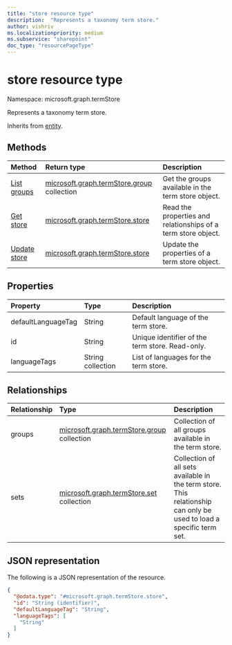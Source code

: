 ```yaml
---
title: "store resource type"
description:  "Represents a taxonomy term store."
author: vishriv
ms.localizationpriority: medium
ms.subservice: "sharepoint"
doc_type: "resourcePageType"
---
```


# store resource type

Namespace: microsoft.graph.termStore

Represents a taxonomy term store.

Inherits from [entity](../resources/entity.md).

## Methods
|Method|Return type|Description|
|:---|:---|:---|
|[List groups](../api/termstore-list-groups.md)|[microsoft.graph.termStore.group](../resources/termstore-group.md) collection| Get the groups available in the term store object.|
|[Get store](../api/termstore-store-get.md) | [microsoft.graph.termStore.store](../resources/termstore-store.md) | Read the properties and relationships of a term store object.|
|[Update store](../api/termstore-store-update.md) | [microsoft.graph.termStore.store](../resources/termstore-store.md) | Update the properties of a term store object.|

## Properties
|Property|Type|Description|
|:---|:---|:---|
|defaultLanguageTag | String | Default language of the term store.|
|id|String | Unique identifier of the term store. Read-only.|
|languageTags | String collection | List of languages for the term store.|

## Relationships
|Relationship|Type|Description|
|:---|:---|:---|
|groups |[microsoft.graph.termStore.group](../resources/termstore-group.md) collection | Collection of all groups available in the term store.|
|sets | [microsoft.graph.termStore.set](../resources/termstore-set.md) collection | Collection of all sets available in the term store. This relationship can only be used to load a specific term set.|


## JSON representation
The following is a JSON representation of the resource.
<!-- {
  "blockType": "resource",
  "keyProperty": "id",
  "@odata.type": "microsoft.graph.termStore.store",
  "baseType": "microsoft.graph.entity",
  "openType": false
}
-->
``` json
{
  "@odata.type": "#microsoft.graph.termStore.store",
  "id": "String (identifier)",
  "defaultLanguageTag": "String",
  "languageTags": [
    "String"
  ]  
}
```

<!--
{
  "type": "#page.annotation",
  "description": "TermStore is the top-level entity used for managing taxonomy for a client",
  "keywords": "termStore,facet,resource",
  "section": "documentation",
  "tocPath": "TermStore",
  "tocBookmarks": {
    "Resources/termStore.store": "#"
  },
  "suppressions": []
}
-->



